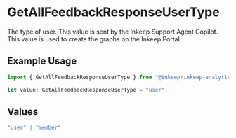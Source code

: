 # GetAllFeedbackResponseUserType

The type of user. This value is sent by the Inkeep Support Agent Copilot. This value is used to create the graphs on the Inkeep Portal.

## Example Usage

```typescript
import { GetAllFeedbackResponseUserType } from "@inkeep/inkeep-analytics/models/components";

let value: GetAllFeedbackResponseUserType = "user";
```

## Values

```typescript
"user" | "member"
```